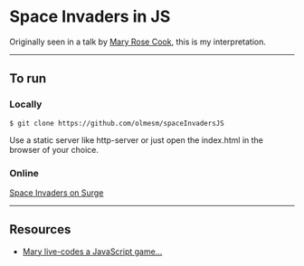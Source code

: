 # Space Invaders in JS

Originally seen in a talk by [Mary Rose Cook](https://maryrosecook.com/), this is my interpretation.

***

## To run

### Locally

```
$ git clone https://github.com/olmesm/spaceInvadersJS
```
Use a static server like http-server or just open the index.html in the browser of your choice.

### Online
[Space Invaders on Surge](http://space-invaders.surge.sh/)

***

## Resources

* [Mary live-codes a JavaScript game...](https://vimeo.com/105955605)
